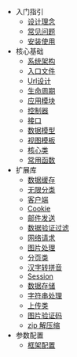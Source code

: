 * 入门指引
  * [设计理念](index/info)
  * [常见问题](index/faq)
  * [安装使用](base/install)
* 核心基础
  * [系统架构](base/structure)
  * [入口文件](base/init)
  * [Url设计](base/url)
  * [生命周期](base/life)
  * [应用模块](base/app)
  * [控制器](base/module)
  * [接口](base/api)
  * [数据模型](base/model)
  * [视图模板](base/view)
  * [核心类](base/lib)
  * [常用函数](lib/base)
* 扩展库
  * [数据缓存](lib/cache)
  * [无限分类](lib/category)
  * [客户端](lib/client)
  * [Cookie](lib/cookie)
  * [邮件发送](lib/email)
  * [数据验证过滤](lib/fliter)
  * [网络请求](lib/http)
  * [图片处理](lib/image)
  * [分页类](lib/page)
  * [汉字转拼音](lib/pinyin)
  * [Session](lib/session)
  * [数据存储](lib/storage)
  * [字符串处理](lib/str)
  * [上传类](lib/upload)
  * [图片验证码](lib/vcode)
  * [zip 解压缩](lib/zip)
* 参数配置
  * [框架配置](config/base)